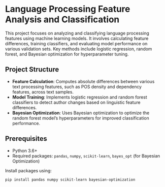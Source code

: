 # Language Processing Feature Analysis and Classification

This project focuses on analyzing and classifying language processing features using machine learning models. It involves calculating feature differences, training classifiers, and evaluating model performance on various validation sets. Key methods include logistic regression, random forest, and Bayesian optimization for hyperparameter tuning.

## Project Structure

- **Feature Calculation**: Computes absolute differences between various text processing features, such as POS density and dependency features, across text samples.
- **Model Training**: Implements logistic regression and random forest classifiers to detect author changes based on linguistic feature differences.
- **Bayesian Optimization**: Uses Bayesian optimization to optimize the random forest model’s hyperparameters for improved classification performance.
  
## Prerequisites

- Python 3.6+
- Required packages: `pandas`, `numpy`, `scikit-learn`, `bayes_opt` (for Bayesian Optimization)

Install packages using:
```bash
pip install pandas numpy scikit-learn bayesian-optimization

